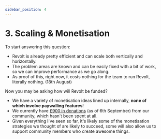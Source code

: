 ```yaml
---
sidebar_position: 4
---
```


# 3. Scaling & Monetisation

To start answering this question:
- Revolt is already pretty efficient and can scale both vertically and horizontally.
- The problem areas are known and can be easily fixed with a bit of work, so we can improve performance as we go along.
- As proof of this, right now, it costs nothing for the team to run Revolt, literally nothing. (18th August)

Now you may be asking how will Revolt be funded?

- We have a variety of monetisation ideas lined up internally, **none of which involve paywalling features**!
- We currently have [£900 in donations](https://gitlab.insrt.uk/revolt/donations) (as of 6th September) from our community, which hasn't been spent at all.
- Given everything I've seen so far, it's likely some of the monetisation strategies we thought of are likely to succeed, some will also allow us to support community members who create awesome things.
